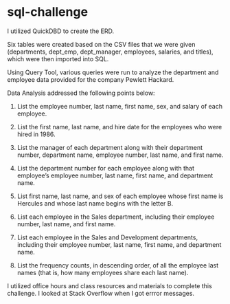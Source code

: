 # sql-challenge

I utilized QuickDBD to create the ERD. 

Six tables were created based on the CSV files that we were given (departments, dept_emp, dept_manager, employees, salaries, and titles), which were then imported into SQL.

Using Query Tool, various queries were run to analyze the department and employee data provided for the company Pewlett Hackard. 

Data Analysis addressed the following points below:

1. List the employee number, last name, first name, sex, and salary of each employee.

2. List the first name, last name, and hire date for the employees who were hired in 1986.

3. List the manager of each department along with their department number, department name, employee number, last name, and first name.

4. List the department number for each employee along with that employee’s employee number, last name, first name, and department name.

5. List first name, last name, and sex of each employee whose first name is Hercules and whose last name begins with the letter B.

6. List each employee in the Sales department, including their employee number, last name, and first name.

7. List each employee in the Sales and Development departments, including their employee number, last name, first name, and department name.

8. List the frequency counts, in descending order, of all the employee last names (that is, how many employees share each last name).

I utilized office hours and class resources and materials to complete this challenge. I looked at Stack Overflow when I got errror messages.
